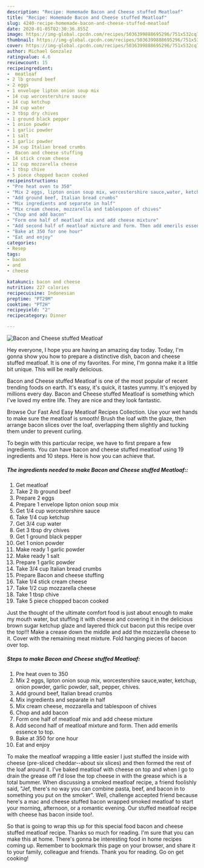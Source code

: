 ```yaml
---
description: "Recipe: Homemade Bacon and Cheese stuffed Meatloaf"
title: "Recipe: Homemade Bacon and Cheese stuffed Meatloaf"
slug: 4240-recipe-homemade-bacon-and-cheese-stuffed-meatloaf
date: 2020-01-05T02:30:36.855Z
image: https://img-global.cpcdn.com/recipes/5036399888695296/751x532cq70/bacon-and-cheese-stuffed-meatloaf-recipe-main-photo.jpg
thumbnail: https://img-global.cpcdn.com/recipes/5036399888695296/751x532cq70/bacon-and-cheese-stuffed-meatloaf-recipe-main-photo.jpg
cover: https://img-global.cpcdn.com/recipes/5036399888695296/751x532cq70/bacon-and-cheese-stuffed-meatloaf-recipe-main-photo.jpg
author: Michael Gonzalez
ratingvalue: 4.6
reviewcount: 15
recipeingredient:
-  meatloaf
- 2 lb ground beef
- 2 eggs
- 1 envelope lipton onion soup mix
- 14 cup worcestershire sauce
- 14 cup ketchup
- 34 cup water
- 3 tbsp dry chives
- 1 ground black pepper
- 1 onion powder
- 1 garlic powder
- 1 salt
- 1 garlic powder
- 34 cup Italian bread crumbs
-  Bacon and cheese stuffing
- 14 stick cream cheese
- 12 cup mozzarella cheese
- 1 tbsp chive
- 5 piece chopped bacon cooked
recipeinstructions:
- "Pre heat oven to 350"
- "Mix 2 eggs, lipton onion soup mix, worcestershire sauce,water, ketchup, onion powder, garlic powder, salt, pepper, chives."
- "Add ground beef, Italian bread crumbs"
- "Mix ingredients and separate in half"
- "Mix cream cheese, mozzarella and tablespoon of chives"
- "Chop and add bacon"
- "Form one half of meatloaf mix and add cheese mixture"
- "Add second half of meatloaf mixture and form. Then add emerils essence to top."
- "Bake at 350 for one hour"
- "Eat and enjoy"
categories:
- Resep
tags:
- bacon
- and
- cheese

katakunci: bacon and cheese
nutrition: 227 calories
recipecuisine: Indonesian
preptime: "PT29M"
cooktime: "PT2H"
recipeyield: "2"
recipecategory: Dinner

---
```



![Bacon and Cheese stuffed Meatloaf](https://img-global.cpcdn.com/recipes/5036399888695296/751x532cq70/bacon-and-cheese-stuffed-meatloaf-recipe-main-photo.jpg)

Hey everyone, I hope you are having an amazing day today. Today, I'm gonna show you how to prepare a distinctive dish, bacon and cheese stuffed meatloaf. It is one of my favorites. For mine, I'm gonna make it a little bit unique. This will be really delicious.

Bacon and Cheese stuffed Meatloaf is one of the most popular of recent trending foods on earth. It's easy, it's quick, it tastes yummy. It's enjoyed by millions every day. Bacon and Cheese stuffed Meatloaf is something which I've loved my entire life. They are nice and they look fantastic.

Browse Our Fast And Easy Meatloaf Recipes Collection. Use your wet hands to make sure the meatloaf is smooth! Brush the loaf with the glaze, then arrange bacon slices over the loaf, overlapping them slightly and tucking them under to prevent curling.


To begin with this particular recipe, we have to first prepare a few ingredients. You can have bacon and cheese stuffed meatloaf using 19 ingredients and 10 steps. Here is how you can achieve that.

##### The ingredients needed to make Bacon and Cheese stuffed Meatloaf::

1. Get  meatloaf
1. Take 2 lb ground beef
1. Prepare 2 eggs
1. Prepare 1 envelope lipton onion soup mix
1. Get 1/4 cup worcestershire sauce
1. Take 1/4 cup ketchup
1. Get 3/4 cup water
1. Get 3 tbsp dry chives
1. Get 1 ground black pepper
1. Get 1 onion powder
1. Make ready 1 garlic powder
1. Make ready 1 salt
1. Prepare 1 garlic powder
1. Take 3/4 cup Italian bread crumbs
1. Prepare  Bacon and cheese stuffing
1. Take 1/4 stick cream cheese
1. Take 1/2 cup mozzarella cheese
1. Take 1 tbsp chive
1. Take 5 piece chopped bacon cooked


Just the thought of the ultimate comfort food is just about enough to make my mouth water, but stuffing it with cheese and covering it in the delicious brown sugar ketchup glaze and layered thick cut bacon put this recipe over the top!!! Make a crease down the middle and add the mozzarella cheese to it. Cover with the remaining meat mixture. Fold hanging pieces of bacon over top. 

##### Steps to make Bacon and Cheese stuffed Meatloaf:

1. Pre heat oven to 350
1. Mix 2 eggs, lipton onion soup mix, worcestershire sauce,water, ketchup, onion powder, garlic powder, salt, pepper, chives.
1. Add ground beef, Italian bread crumbs
1. Mix ingredients and separate in half
1. Mix cream cheese, mozzarella and tablespoon of chives
1. Chop and add bacon
1. Form one half of meatloaf mix and add cheese mixture
1. Add second half of meatloaf mixture and form. Then add emerils essence to top.
1. Bake at 350 for one hour
1. Eat and enjoy


To make the meatloaf wrapping a little easier I just stuffed the inside with cheese (pre-sliced cheddar--about six slices) and then formed the rest of the loaf around it. I&#39;ve baked meatloaf with cheese on top and when I go to drain the grease off I&#39;d lose the top cheese in with the grease which is a total bummer. When discussing a smoked meatloaf recipe, a friend foolishly said, &#34;Jef, there&#39;s no way you can combine pasta, beef, and bacon in to something you put on the smoker&#34;. Well, challenge accepted friend because here&#39;s a mac and cheese stuffed bacon wrapped smoked meatloaf to start your morning, afternoon, or a romantic evening. Our stuffed meatloaf recipe with cheese has bacon inside too!. 

So that is going to wrap this up for this special food bacon and cheese stuffed meatloaf recipe. Thanks so much for reading. I'm sure that you can make this at home. There's gonna be interesting food in home recipes coming up. Remember to bookmark this page on your browser, and share it to your family, colleague and friends. Thank you for reading. Go on get cooking!
